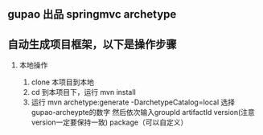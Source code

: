﻿## gupao 出品 springmvc archetype ##

## 自动生成项目框架，以下是操作步骤


1. 本地操作

    1) clone 本项目到本地
    2) cd 到本项目下，运行 mvn install
    3) 运行 mvn archetype:generate -DarchetypeCatalog=local 选择 gupao-archeypte的数字
        然后依次输入groupId artifactId version(注意version一定要保持一致) package（可以自定义）

